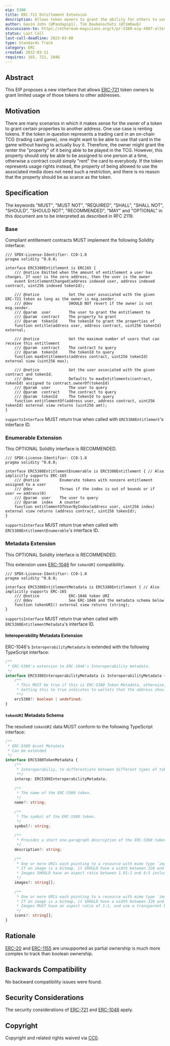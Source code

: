 ```yaml
---
eip: 5380
title: ERC-721 Entitlement Extension
description: Allows token owners to grant the ability for others to use specific properties of those tokens
author: Gavin John (@Pandapip1), Tim Daubenschütz (@TimDaub)
discussions-to: https://ethereum-magicians.org/t/pr-5380-eip-4907-alternative-design/10190
status: Last Call
last-call-deadline: 2023-03-08
type: Standards Track
category: ERC
created: 2022-03-11
requires: 165, 721, 1046
---
```


## Abstract

This EIP proposes a new interface that allows [ERC-721](./eip-721.md) token owners to grant limited usage of those tokens to other addresses.

## Motivation

There are many scenarios in which it makes sense for the owner of a token to grant certain properties to another address. One use case is renting tokens. If the token in question represents a trading card in an on-chain TCG (trading card game), one might want to be able to use that card in the game without having to actually buy it. Therefore, the owner might grant the renter the "property" of it being able to be played in the TCG. However, this property should only be able to be assigned to one person at a time, otherwise a contract could simply "rent" the card to everybody. If the token represents usage rights instead, the property of being allowed to use the associated media does not need such a restriction, and there is no reason that the property should be as scarce as the token. 

## Specification

The keywords "MUST", "MUST NOT", "REQUIRED", "SHALL", "SHALL NOT", "SHOULD", "SHOULD NOT", "RECOMMENDED", "MAY" and "OPTIONAL" in this document are to be interpreted as described in RFC 2119.

### Base

Compliant entitlement contracts MUST implement the following Solidity interface:

```solidity
/// SPDX-License-Identifier: CC0-1.0
pragma solidity ^0.8.0;

interface ERC5380Entitlement is ERC165 {
    /// @notice Emitted when the amount of entitlement a user has changes. If user is the zero address, then the user is the owner
    event EntitlementChanged(address indexed user, address indexed contract, uint256 indexed tokenId);

    /// @notice             Set the user associated with the given ERC-721 token as long as the owner is msg.sender.
    /// @dev                SHOULD NOT revert if the owner is not msg.sender.
    /// @param  user        The user to grant the entitlement to
    /// @param  contract    The property to grant
    /// @param  tokenId     The tokenId to grant the properties of
    function entitle(address user, address contract, uint256 tokenId) external;

    /// @notice             Get the maximum number of users that can receive this entitlement
    /// @param  contract    The contract to query
    /// @param  tokenId     The tokenId to query
    function maxEntitlements(address contract, uint256 tokenId) external view (uint256 max);

    /// @notice             Get the user associated with the given contract and tokenId.
    /// @dev                Defaults to maxEntitlements(contract, tokenId) assigned to contract.ownerOf(tokenId)
    /// @param  user        The user to query
    /// @param  contract    The contract to query
    /// @param  tokenId     The tokenId to query
    function entitlementOf(address user, address contract, uint256 tokenId) external view returns (uint256 amt);
}
```

`supportsInterface` MUST return true when called with `ERC5380Entitlement`'s interface ID.

### Enumerable Extension

This OPTIONAL Solidity interface is RECOMMENDED.

```solidity
/// SPDX-License-Identifier: CC0-1.0
pragma solidity ^0.8.0;

interface ERC5380EntitlementEnumerable is ERC5380Entitlement { // Also implicitly supports ERC-165
    /// @notice         Enumerate tokens with nonzero entitlement assigned to a user
    /// @dev            Throws if the index is out of bounds or if user == address(0)
    /// @param  user    The user to query
    /// @param  index   A counter
    function entitlementOfUserByIndex(address user, uint256 index) external view returns (address contract, uint256 tokenId);
}
```

`supportsInterface` MUST return true when called with `ERC5380EntitlementEnumerable`'s interface ID.

### Metadata Extension

This OPTIONAL Solidity interface is RECOMMENDED.

This extension uses [ERC-1046](./eip-1046.md) for `tokenURI` compatibility.

```solidity
/// SPDX-License-Identifier: CC0-1.0
pragma solidity ^0.8.0;

interface ERC5380EntitlementMetadata is ERC5380Entitlement { // Also implicitly supports ERC-165
    /// @notice             ERC-1046 token URI
    /// @dev                See ERC-1046 and the metadata schema below
    function tokenURI() external view returns (string);
}
```

`supportsInterface` MUST return true when called with `ERC5380EntitlementMetadata`'s interface ID.

#### Interoperability Metadata Extension

ERC-1046's `InteroperabilityMetadata` is extended with the following TypeScript interface:

```typescript
/**
 * ERC-5380's extension to ERC-1046's Interoperability metadata.
 */
interface ERC5380InteroperabilityMetadata is InteroperabilityMetadata {
    /**
     * This MUST be true if this is ERC-5380 Token Metadata, otherwise, this MUST be omitted.
     * Setting this to true indicates to wallets that the address should be treated as an ERC-5380 entitlement.
     **/
    erc5380?: boolean | undefined;
}
```

#### `tokenURI` Metadata Schema

The resolved `tokenURI` data MUST conform to the following TypeScript interface:

```typescript
/**
 * ERC-5380 Asset Metadata
 * Can be extended
 */
interface ERC5380TokenMetadata {
    /**
     * Interoperabiliy, to differentiate between different types of tokens and their corresponding URIs.
     **/
    interop: ERC5380InteroperabilityMetadata;
    
    /**
     * The name of the ERC-5380 token. 
     */
    name?: string;
    
    /**
     * The symbol of the ERC-5380 token. 
     */
    symbol?: string;
    
    /**
     * Provides a short one-paragraph description of the ERC-5380 token, without any markup or newlines.
     */
    description?: string;
    
    /**
     * One or more URIs each pointing to a resource with mime type `image/*` that represents this token.
     * If an image is a bitmap, it SHOULD have a width between 320 and 1080 pixels
     * Images SHOULD have an aspect ratio between 1.91:1 and 4:5 inclusive.
     */
    images?: string[];
    
    /**
     * One or more URIs each pointing to a resource with mime type `image/*` that represent an icon for this token.
     * If an image is a bitmap, it SHOULD have a width between 320 and 1080 pixels, and MUST have a height equal to its width
     * Images MUST have an aspect ratio of 1:1, and use a transparent background
     */
    icons?: string[];
}
```

## Rationale

[ERC-20](./eip-20.md) and [ERC-1155](./eip-1155.md) are unsupported as partial ownership is much more complex to track than boolean ownership.

## Backwards Compatibility

No backward compatibility issues were found.

## Security Considerations

The security considerations of [ERC-721](./eip-721.md) and [ERC-1046](./eip-1046.md) apply.

## Copyright

Copyright and related rights waived via [CC0](../LICENSE.md).
